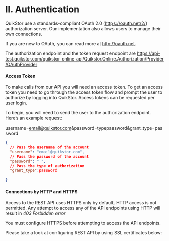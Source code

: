 # II. Authentication

QuikStor use a standards-compliant OAuth 2.0 (https://oauth.net/2/) authorization server. Our implementation also allows users to manage their own connections.

If you are new to OAuth, you can read more at http://oauth.net. 

The authorization endpoint and the token request endpoint are https://api-test.quikstor.com/quikstor_online_api/Quikstor.Online.Authorization/Provider/OAuthProvider

#### Access Token
To make calls from our API you will need an access token. To get an access token you need to go through the access token flow and prompt the user to authorize by logging into QuikStor. Access tokens can be requested per user login. 

To begin, you will need to send the user to the authorization endpoint. Here’s an example request:

username=email@quikstor.com&password=typepassword&grant_type=password

```json
{
  // Pass the username of the account
  "username": "email@quikstor.com",
  // Pass the password of the account
  "password": " ",
  // Pass the type of authorization
  "grant_type":password
  
}
```

#### Connections by HTTP and HTTPS

Access to the REST API uses HTTPS only by default. HTTP access is not permitted. Any attempt to access any of the API endpoints using HTTP will result in *403 Forbidden error*

You must configure HTTPS before attempting to access the API endpoints. 

Please take a look at configuring REST API by using SSL certificates below: 


